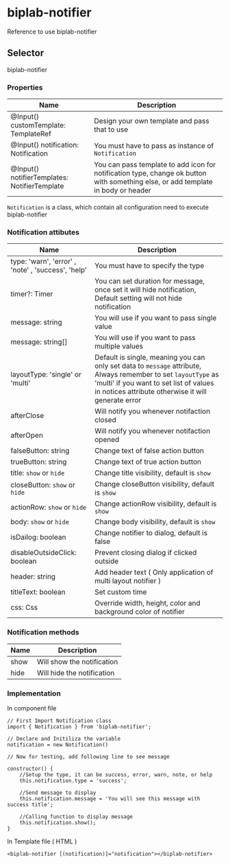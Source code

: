 # biplab-notifier
Reference to use biplab-notifier

## Selector
biplab-notifier

### Properties
|   Name    | Description|
|-----------|-------------|
|  @Input() customTemplate: TemplateRef<any> | Design your own template and pass that to use |
|  @Input() notification: Notification | You must have to pass as instance of `Notification` |
|  @Input() notifierTemplates: NotifierTemplate | You can pass template to add icon for notification type, change ok button with something else, or add template in body or header |


`Notification` is a class, which contain all configuration need to execute biplab-notifier

### Notification attibutes
|   Name    | Description|
|-----------|-------------|
|  type: 'warn', 'error' , 'note' , 'success', 'help' | You must have to specify the type |
|  timer?: Timer | You can set duration for message, once set it will hide notification, Default setting will not hide notification  |
|  message: string | You will use if you want  to pass single value |
|  message: string[] | You will use if you want to pass multiple values |
|  layoutType: 'single' or 'multi' | Default is single, meaning you can only set data to `message` attribute, Always remember to set `layoutType` as 'multi' if you want to set list of values in notices attribute otherwise it will generate error |
| afterClose | Will notify you whenever notifaction closed |
| afterOpen | Will notify you whenever notifaction opened |
| falseButton: string | Change text of false action button  |
| trueButton: string | Change text of true action button |
| title: `show` or `hide` | Change title visibility, default is `show` |
| closeButton: `show` or `hide`| Change closeButton visibility, default is `show` |
| actionRow: `show` or `hide`| Change actionRow visibility, default is `show` |
| body: `show` or `hide`| Change body visibility, default is `show`  |
| isDailog: boolean | Change notifier to dialog, default is false  |
| disableOutsideClick: boolean| Prevent closing dialog if clicked outside  |
| header: string| Add header text ( Only application of multi layout notifier ) |
| titleText: boolean| Set custom time |
| css: Css| Override  width, height, color and background color of notifier |


### Notification methods
|   Name    | Description|
|-----------|-------------|
|  show | Will show the notification |
|  hide | Will hide the notification |



### Implementation
In component file
```
// First Import Notification class
import { Notification } from 'biplab-notifier';

// Declare and Initiliza the variable
notification = new Notification()

// Now for testing, add following line to see message

constructor() {
    //Setup the type, it can be success, error, warn, note, or help
    this.notification.type = 'success';

    //Send message to display
    this.notification.message = 'You will see this message with success title';

    //Calling function to display message
    this.notification.show();
}

```
In Template file ( HTML )
``` 
<biplab-notifier [(notification)]="notification"></biplab-notifier>
```

